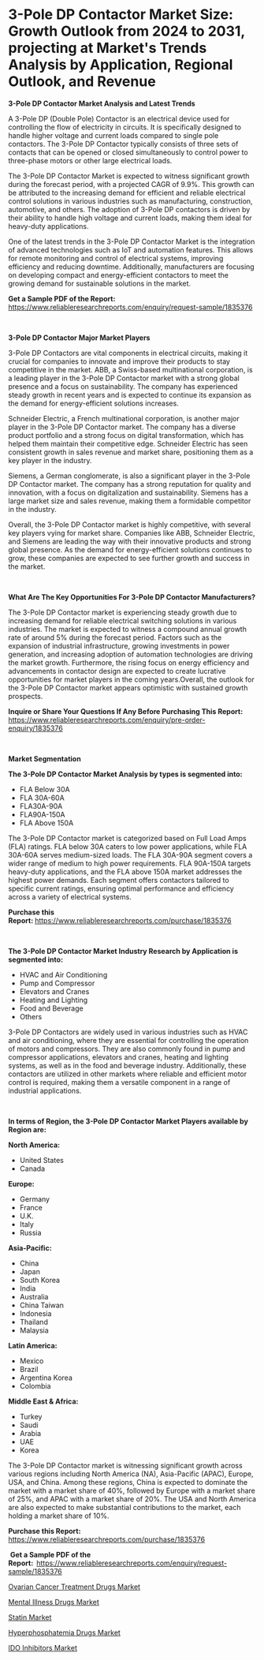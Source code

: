 <p><h1>3-Pole DP Contactor Market Size: Growth Outlook from 2024 to 2031, projecting at Market's Trends Analysis by Application, Regional Outlook, and Revenue</h1></p><p><strong>3-Pole DP Contactor Market Analysis and Latest Trends</strong></p>
<p><p>A 3-Pole DP (Double Pole) Contactor is an electrical device used for controlling the flow of electricity in circuits. It is specifically designed to handle higher voltage and current loads compared to single pole contactors. The 3-Pole DP Contactor typically consists of three sets of contacts that can be opened or closed simultaneously to control power to three-phase motors or other large electrical loads.</p><p>The 3-Pole DP Contactor Market is expected to witness significant growth during the forecast period, with a projected CAGR of 9.9%. This growth can be attributed to the increasing demand for efficient and reliable electrical control solutions in various industries such as manufacturing, construction, automotive, and others. The adoption of 3-Pole DP contactors is driven by their ability to handle high voltage and current loads, making them ideal for heavy-duty applications.</p><p>One of the latest trends in the 3-Pole DP Contactor Market is the integration of advanced technologies such as IoT and automation features. This allows for remote monitoring and control of electrical systems, improving efficiency and reducing downtime. Additionally, manufacturers are focusing on developing compact and energy-efficient contactors to meet the growing demand for sustainable solutions in the market.</p></p>
<p><strong>Get a Sample PDF of the Report:&nbsp;</strong> <a href="https://www.reliableresearchreports.com/enquiry/request-sample/1835376">https://www.reliableresearchreports.com/enquiry/request-sample/1835376</a></p>
<p>&nbsp;</p>
<p><strong>3-Pole DP Contactor Major Market Players</strong></p>
<p><p>3-Pole DP Contactors are vital components in electrical circuits, making it crucial for companies to innovate and improve their products to stay competitive in the market. ABB, a Swiss-based multinational corporation, is a leading player in the 3-Pole DP Contactor market with a strong global presence and a focus on sustainability. The company has experienced steady growth in recent years and is expected to continue its expansion as the demand for energy-efficient solutions increases.</p><p>Schneider Electric, a French multinational corporation, is another major player in the 3-Pole DP Contactor market. The company has a diverse product portfolio and a strong focus on digital transformation, which has helped them maintain their competitive edge. Schneider Electric has seen consistent growth in sales revenue and market share, positioning them as a key player in the industry.</p><p>Siemens, a German conglomerate, is also a significant player in the 3-Pole DP Contactor market. The company has a strong reputation for quality and innovation, with a focus on digitalization and sustainability. Siemens has a large market size and sales revenue, making them a formidable competitor in the industry.</p><p>Overall, the 3-Pole DP Contactor market is highly competitive, with several key players vying for market share. Companies like ABB, Schneider Electric, and Siemens are leading the way with their innovative products and strong global presence. As the demand for energy-efficient solutions continues to grow, these companies are expected to see further growth and success in the market.</p></p>
<p>&nbsp;</p>
<p><strong>What Are The Key Opportunities For 3-Pole DP Contactor Manufacturers?</strong></p>
<p><p>The 3-Pole DP Contactor market is experiencing steady growth due to increasing demand for reliable electrical switching solutions in various industries. The market is expected to witness a compound annual growth rate of around 5% during the forecast period. Factors such as the expansion of industrial infrastructure, growing investments in power generation, and increasing adoption of automation technologies are driving the market growth. Furthermore, the rising focus on energy efficiency and advancements in contactor design are expected to create lucrative opportunities for market players in the coming years.Overall, the outlook for the 3-Pole DP Contactor market appears optimistic with sustained growth prospects.</p></p>
<p><strong>Inquire or Share Your Questions If Any Before Purchasing This Report:</strong> <a href="https://www.reliableresearchreports.com/enquiry/pre-order-enquiry/1835376">https://www.reliableresearchreports.com/enquiry/pre-order-enquiry/1835376</a></p>
<p>&nbsp;</p>
<p><strong>Market Segmentation</strong></p>
<p><strong>The 3-Pole DP Contactor Market Analysis by types is segmented into:</strong></p>
<p><ul><li>FLA Below 30A</li><li>FLA 30A-60A</li><li>FLA30A-90A</li><li>FLA90A-150A</li><li>FLA Above 150A</li></ul></p>
<p><p>The 3-Pole DP Contactor market is categorized based on Full Load Amps (FLA) ratings. FLA below 30A caters to low power applications, while FLA 30A-60A serves medium-sized loads. The FLA 30A-90A segment covers a wider range of medium to high power requirements. FLA 90A-150A targets heavy-duty applications, and the FLA above 150A market addresses the highest power demands. Each segment offers contactors tailored to specific current ratings, ensuring optimal performance and efficiency across a variety of electrical systems.</p></p>
<p><strong>Purchase this Report:&nbsp;</strong><a href="https://www.reliableresearchreports.com/purchase/1835376">https://www.reliableresearchreports.com/purchase/1835376</a></p>
<p>&nbsp;</p>
<p><strong>The 3-Pole DP Contactor Market Industry Research by Application is segmented into:</strong></p>
<p><ul><li>HVAC and Air Conditioning</li><li>Pump and Compressor</li><li>Elevators and Cranes</li><li>Heating and Lighting</li><li>Food and Beverage</li><li>Others</li></ul></p>
<p><p>3-Pole DP Contactors are widely used in various industries such as HVAC and air conditioning, where they are essential for controlling the operation of motors and compressors. They are also commonly found in pump and compressor applications, elevators and cranes, heating and lighting systems, as well as in the food and beverage industry. Additionally, these contactors are utilized in other markets where reliable and efficient motor control is required, making them a versatile component in a range of industrial applications.</p></p>
<p>&nbsp;</p>
<p><strong>In terms of Region, the 3-Pole DP Contactor Market Players available by Region are:</strong></p>
<p>
    <p> <strong> North America: </strong>
        <ul>
            <li>United States</li>
            <li>Canada</li>
        </ul>
        </p> 
    <p> <strong> Europe: </strong>
        <ul>
            <li>Germany</li>
            <li>France</li>
            <li>U.K.</li>
            <li>Italy</li>
            <li>Russia</li>
        </ul>
        </p> 
    <p> <strong> Asia-Pacific: </strong>
        <ul>
            <li>China</li>
            <li>Japan</li>
            <li>South Korea</li>
            <li>India</li>
            <li>Australia</li>
            <li>China Taiwan</li>
            <li>Indonesia</li>
            <li>Thailand</li>
            <li>Malaysia</li>
        </ul>
        </p> 
    <p> <strong> Latin America: </strong>
        <ul>
            <li>Mexico</li>
            <li>Brazil</li>
            <li>Argentina Korea</li>
            <li>Colombia</li>
        </ul>
        </p> 
    <p> <strong> Middle East & Africa: </strong>
        <ul>
            <li>Turkey</li>
            <li>Saudi</li>
            <li>Arabia</li>
            <li>UAE</li>
            <li>Korea</li>
        </ul>
    </p>
    </p>
<p><p>The 3-Pole DP Contactor market is witnessing significant growth across various regions including North America (NA), Asia-Pacific (APAC), Europe, USA, and China. Among these regions, China is expected to dominate the market with a market share of 40%, followed by Europe with a market share of 25%, and APAC with a market share of 20%. The USA and North America are also expected to make substantial contributions to the market, each holding a market share of 10%.</p></p>
<p><strong>Purchase this Report: </strong><a href="https://www.reliableresearchreports.com/purchase/1835376">https://www.reliableresearchreports.com/purchase/1835376</a></p>
<p>&nbsp;<strong>Get a Sample PDF of the Report:&nbsp;&nbsp;</strong><a href="https://www.reliableresearchreports.com/enquiry/request-sample/1835376">https://www.reliableresearchreports.com/enquiry/request-sample/1835376</a></p>
<p><strong></strong></p>
<p><p><a href="https://medium.com/@kavonhansen/ovarian-cancer-treatment-drugs-market-size-and-market-trends-complete-industry-overview-2024-to-3bdf09db39e4">Ovarian Cancer Treatment Drugs Market</a></p><p><a href="https://medium.com/@kavonhansen/mental-illness-drugs-market-insight-market-trends-growth-forecasted-from-2024-to-2031-49f6a0f8c637">Mental Illness Drugs Market</a></p><p><a href="https://medium.com/@kavonhansen/statin-market-insight-market-trends-growth-forecasted-from-2024-to-2031-e5cb2617a406">Statin Market</a></p><p><a href="https://medium.com/@kavonhansen/hyperphosphatemia-drugs-market-furnishes-information-on-market-share-market-trends-and-market-1b63c9a81225">Hyperphosphatemia Drugs Market</a></p><p><a href="https://medium.com/@kavonhansen/ido-inhibitors-market-size-market-outlook-and-market-forecast-2024-to-2031-9141814cf0e7">IDO Inhibitors Market</a></p></p>